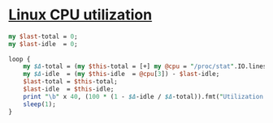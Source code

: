 [1]: http://rosettacode.org/wiki/Linux_CPU_utilization

# [Linux CPU utilization][1]

```perl
my $last-total = 0;
my $last-idle  = 0;
 
loop {
    my $Δ-total = (my $this-total = [+] my @cpu = "/proc/stat".IO.lines[0].words[1..*]) - $last-total;
    my $Δ-idle  = (my $this-idle  = @cpu[3]) - $last-idle;
    $last-total = $this-total;
    $last-idle  = $this-idle;
    print "\b" x 40, (100 * (1 - $Δ-idle / $Δ-total)).fmt("Utilization: %0.1f%% ");
    sleep(1);
}
```